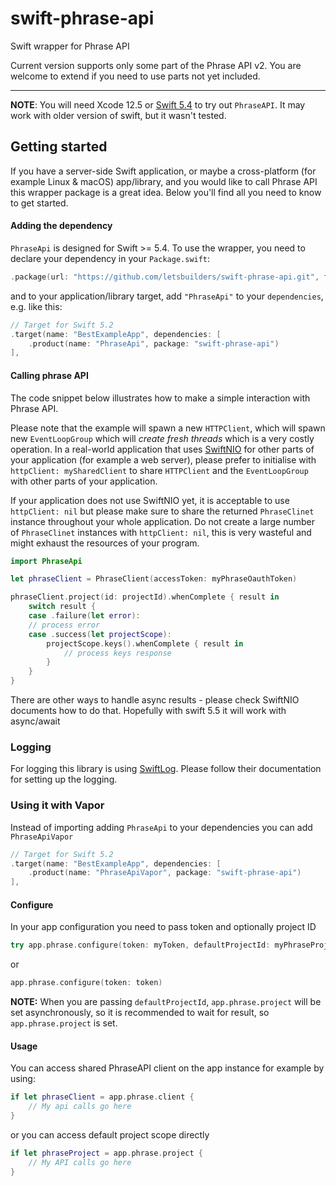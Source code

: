 # swift-phrase-api

Swift wrapper for Phrase API

Current version supports only some part of the Phrase API v2. 
You are welcome to extend if you need to use parts not yet included.

---

**NOTE**: You will need Xcode 12.5 or [Swift 5.4](https://swift.org/download/#swift-54) to try out `PhraseAPI`. 
It may work with older version of swift, but it wasn't tested. 

## Getting started

If you have a server-side Swift application, or maybe a cross-platform (for example Linux & macOS) app/library, and you would like to call Phrase API this wrapper package is a great idea. 
Below you'll find all you need to know to get started.

#### Adding the dependency

`PhraseApi` is designed for Swift >= 5.4. To use the wrapper, you need to declare your dependency in your `Package.swift`:

```swift
.package(url: "https://github.com/letsbuilders/swift-phrase-api.git", from: "0.0.1"),
```

and to your application/library target, add `"PhraseApi"` to your `dependencies`, e.g. like this:

```swift
// Target for Swift 5.2
.target(name: "BestExampleApp", dependencies: [
    .product(name: "PhraseApi", package: "swift-phrase-api")
],
```

#### Calling phrase API

The code snippet below illustrates how to make a simple interaction with Phrase API.

Please note that the example will spawn a new `HTTPClient`, which will spawn new `EventLoopGroup` which will _create fresh threads_ which is a very costly operation. 
In a real-world application that uses [SwiftNIO](https://github.com/apple/swift-nio) for other parts of your application (for example a web server), 
please prefer to initialise with `httpClient: mySharedClient` to share `HTTPClient` and the `EventLoopGroup` with other parts of your application.

If your application does not use SwiftNIO yet, it is acceptable to use `httpClient: nil` but please make sure to share the returned `PhraseClinet` instance throughout your whole application. 
Do not create a large number of `PhraseClinet` instances with `httpClient: nil`, this is very wasteful and might exhaust the resources of your program.

```swift
import PhraseApi

let phraseClient = PhraseClient(accessToken: myPhraseOauthToken)

phraseClient.project(id: projectId).whenComplete { result in
    switch result {
    case .failure(let error):
    // process error
    case .success(let projectScope):
        projectScope.keys().whenComplete { result in 
            // process keys response
        }
    }
}
```

There are other ways to handle async results - please check SwiftNIO documents how to do that. 
Hopefully with swift 5.5 it will work with async/await

### Logging

For logging this library is using [SwiftLog](https://github.com/apple/swift-log).
Please follow their documentation for setting up the logging.

### Using it with Vapor
Instead of importing adding `PhraseApi` to your dependencies you can add `PhraseApiVapor`

```swift
// Target for Swift 5.2
.target(name: "BestExampleApp", dependencies: [
    .product(name: "PhraseApiVapor", package: "swift-phrase-api")
],
```

#### Configure
In your app configuration you need to pass token and optionally project ID

```swift
try app.phrase.configure(token: myToken, defaultProjectId: myPhraseProjectId).wait()
```
or 
```swift
app.phrase.configure(token: token)
```

**NOTE:** When you are passing `defaultProjectId`, `app.phrase.project` will be set asynchronously, 
so it is recommended to wait for result, so `app.phrase.project` is set. 

#### Usage

You can access shared PhraseAPI client on the app instance for example by using:

```swift
if let phraseClient = app.phrase.client {
    // My api calls go here
}
```

or you can access default project scope directly 

```swift
if let phraseProject = app.phrase.project {
    // My API calls go here
}
```
